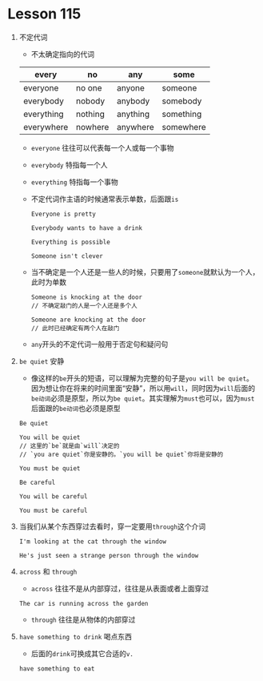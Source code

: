# Lesson 115

1. 不定代词

   - 不太确定指向的代词

   | every      | no      | any      | some      |
   | ---------- | ------- | -------- | --------- |
   | everyone   | no one  | anyone   | someone   |
   | everybody  | nobody  | anybody  | somebody  |
   | everything | nothing | anything | something |
   | everywhere | nowhere | anywhere | somewhere |

   - `everyone` 往往可以代表每一个人或每一个事物

   - `everybody` 特指每一个人

   - `everything` 特指每一个事物

   - 不定代词作主语的时候通常表示单数，后面跟`is`

     ```
     Everyone is pretty

     Everybody wants to have a drink

     Everything is possible

     Someone isn't clever
     ```

   - 当不确定是一个人还是一些人的时候，只要用了`someone`就默认为一个人，此时为单数

     ```
     Someone is knocking at the door
     // 不确定敲门的人是一个人还是多个人

     Someone are knocking at the door
     // 此时已经确定有两个人在敲门
     ```

   - `any`开头的不定代词一般用于否定句和疑问句

2. `be quiet` 安静

   - 像这样的`be`开头的短语，可以理解为完整的句子是`you will be quiet`。因为想让你在将来的时间里面“安静”，所以用`will`，同时因为`will`后面的`be动词`必须是原型，所以为`be quiet`。其实理解为`must`也可以，因为`must`后面跟的`be动词`也必须是原型

   ```
   Be quiet

   You will be quiet
   // 这里的`be`就是由`will`决定的
   // `you are quiet`你是安静的。`you will be quiet`你将是安静的

   You must be quiet

   Be careful

   You will be careful

   You must be careful
   ```

3. 当我们从某个东西穿过去看时，穿一定要用`through`这个介词

   ```
   I'm looking at the cat through the window

   He's just seen a strange person through the window
   ```

4. `across` 和 `through`

   - `across` 往往不是从内部穿过，往往是从表面或者上面穿过

   ```
   The car is running across the garden
   ```

   - `through` 往往是从物体的内部穿过

5. `have something to drink` 喝点东西

   - 后面的`drink`可换成其它合适的`v.`

   ```
   have something to eat
   ```
